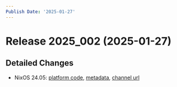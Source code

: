 ```yaml
---
Publish Date: '2025-01-27'
---
```



# Release 2025_002 (2025-01-27)

## Detailed Changes

- NixOS 24.05: [platform code](https://github.com/flyingcircusio/fc-nixos/compare/9596871278b8609cc90ebeca7f51c0f1636a8474...6dec8072040d475496158a1dcf51b3f0c9b993ed), [metadata](https://my.flyingcircus.io/releases/metadata/fc-24.05-production/2025_002), [channel url](https://hydra.flyingcircus.io/build/4339686/download/1/nixexprs.tar.xz)



